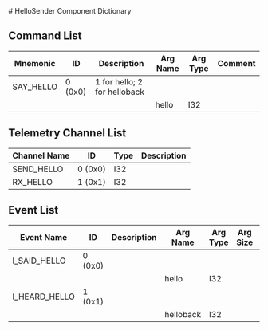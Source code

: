 <title>HelloSender Component Dictionary</title>
# HelloSender Component Dictionary


## Command List

|Mnemonic|ID|Description|Arg Name|Arg Type|Comment
|---|---|---|---|---|---|
|SAY_HELLO|0 (0x0)|1 for hello; 2 for helloback| | |   
| | | |hello|I32||                    

## Telemetry Channel List

|Channel Name|ID|Type|Description|
|---|---|---|---|
|SEND_HELLO|0 (0x0)|I32||
|RX_HELLO|1 (0x1)|I32||

## Event List

|Event Name|ID|Description|Arg Name|Arg Type|Arg Size|Description
|---|---|---|---|---|---|---|
|I_SAID_HELLO|0 (0x0)|| | | | |
| | | |hello|I32|||    
|I_HEARD_HELLO|1 (0x1)|| | | | |
| | | |helloback|I32|||    
